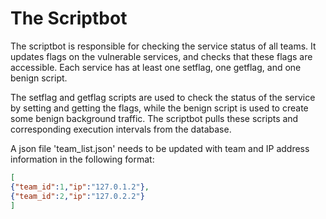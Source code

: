 # The Scriptbot

The scriptbot is responsible for checking the service status of all teams. 
It updates flags on the vulnerable services, and checks that these flags are accessible. 
Each service has at least one setflag, one getflag, and one benign script. 

The setflag and getflag scripts are used to check the status of the service by setting and getting the flags, while the benign script is used to create some benign background traffic. 
The scriptbot pulls these scripts and corresponding execution intervals from the database.

A json file 'team_list.json' needs to be updated with team and IP address
information in the following format:

```json
[
{"team_id":1,"ip":"127.0.1.2"},
{"team_id":2,"ip":"127.0.2.2"}
]
```